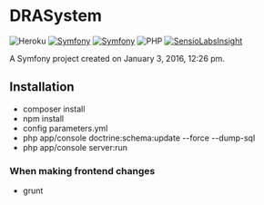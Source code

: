 DRASystem
=========

![Heroku](http://heroku-badge.herokuapp.com/?app=diazreyes&style=flat)
[![Symfony](http://img.shields.io/badge/Symfony2-2.8.11-blue.svg)](http://syfmony.com)
[![Symfony](http://img.shields.io/badge/PHP-7.0.10-yellow.svg)](http://php.net)
![PHP](http://img.shields.io/badge/Buildpack-PHP-lightgrey.svg)
[![SensioLabsInsight](https://insight.sensiolabs.com/projects/c8504c3e-77f3-4d27-9a5c-e31f657c0880/small.png)](https://insight.sensiolabs.com/projects/c8504c3e-77f3-4d27-9a5c-e31f657c0880)


A Symfony project created on January 3, 2016, 12:26 pm.

## Installation
  - composer install
  - npm install
  - config parameters.yml
  - php app/console doctrine:schema:update --force --dump-sql
  - php app/console server:run

### When making frontend changes
  - grunt
  
